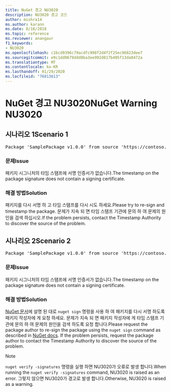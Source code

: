 ```yaml
---
title: NuGet 경고 NU3020
description: NU3020 경고 코드
author: mishra14
ms.author: karann
ms.date: 8/16/2018
ms.topic: reference
ms.reviewer: anangaur
f1_keywords:
- NU3020
ms.openlocfilehash: c1bcd9396c79acdfc998f2d4f2f25ec96823dee7
ms.sourcegitcommit: e9c1dd0679ddd8ba3ee992d817b405f13da0472a
ms.translationtype: MT
ms.contentlocale: ko-KR
ms.lasthandoff: 01/29/2020
ms.locfileid: "76813613"
---
```

# <a name="nuget-warning-nu3020"></a><span data-ttu-id="b588d-103">NuGet 경고 NU3020</span><span class="sxs-lookup"><span data-stu-id="b588d-103">NuGet Warning NU3020</span></span>

## <a name="scenario-1"></a><span data-ttu-id="b588d-104">시나리오 1</span><span class="sxs-lookup"><span data-stu-id="b588d-104">Scenario 1</span></span>

<pre>Package 'SamplePackage v1.0.0' from source 'https://contoso.com/index.json': The timestamp does not have a signing certificate.</pre>

### <a name="issue"></a><span data-ttu-id="b588d-105">문제</span><span class="sxs-lookup"><span data-stu-id="b588d-105">Issue</span></span>

<span data-ttu-id="b588d-106">패키지 시그니처의 타임 스탬프에 서명 인증서가 없습니다.</span><span class="sxs-lookup"><span data-stu-id="b588d-106">The timestamp on the package signature does not contain a signing certificate.</span></span>


### <a name="solution"></a><span data-ttu-id="b588d-107">해결 방법</span><span class="sxs-lookup"><span data-stu-id="b588d-107">Solution</span></span>

<span data-ttu-id="b588d-108">패키지를 다시 서명 하 고 타임 스탬프를 다시 시도 하세요.</span><span class="sxs-lookup"><span data-stu-id="b588d-108">Please try to re-sign and timestamp the package.</span></span> <span data-ttu-id="b588d-109">문제가 지속 되 면 타임 스탬프 기관에 문의 하 여 문제의 원인을 검색 하십시오.</span><span class="sxs-lookup"><span data-stu-id="b588d-109">If the problem persists, contact the Timestamp Authority to discover the source of the problem.</span></span>



## <a name="scenario-2"></a><span data-ttu-id="b588d-110">시나리오 2</span><span class="sxs-lookup"><span data-stu-id="b588d-110">Scenario 2</span></span>

<pre>Package 'SamplePackage v1.0.0' from source 'https://contoso.com/index.json': The primary signature's timestamp does not have a signing certificate.</pre>

### <a name="issue"></a><span data-ttu-id="b588d-111">문제</span><span class="sxs-lookup"><span data-stu-id="b588d-111">Issue</span></span>

<span data-ttu-id="b588d-112">패키지 시그니처의 타임 스탬프에 서명 인증서가 없습니다.</span><span class="sxs-lookup"><span data-stu-id="b588d-112">The timestamp on the package signature does not contain a signing certificate.</span></span>


### <a name="solution"></a><span data-ttu-id="b588d-113">해결 방법</span><span class="sxs-lookup"><span data-stu-id="b588d-113">Solution</span></span>

<span data-ttu-id="b588d-114">[NuGet 문서](../../create-packages/sign-a-package.md)에 설명 된 대로 `nuget sign` 명령을 사용 하 여 패키지를 다시 서명 하도록 패키지 작성자에 게 요청 하세요. 문제가 지속 되 면 패키지 작성자에 게 타임 스탬프 기관에 문의 하 여 문제의 원인을 검색 하도록 요청 합니다.</span><span class="sxs-lookup"><span data-stu-id="b588d-114">Please request the package author to re-sign the package using the `nuget sign` command as described in [NuGet docs](../../create-packages/sign-a-package.md). If the problem persists, request the package author to contact the Timestamp Authority to discover the source of the problem.</span></span>


> [!Note]
> <span data-ttu-id="b588d-115">`nuget verify -signatures` 명령을 실행 하면 NU3020가 오류로 발생 합니다.</span><span class="sxs-lookup"><span data-stu-id="b588d-115">When running the `nuget verify -signatures` command, NU3020 is raised as an error.</span></span> <span data-ttu-id="b588d-116">그렇지 않으면 NU3020가 경고로 발생 합니다.</span><span class="sxs-lookup"><span data-stu-id="b588d-116">Otherwise, NU3020 is raised as a warning.</span></span>
